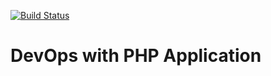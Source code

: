 [![Build Status](https://dev.azure.com/user10858/Essai/_apis/build/status/roua99.RouaPhp?branchName=master)](https://dev.azure.com/user10858/Essai/_build/latest?definitionId=7&branchName=master)


# DevOps with PHP Application